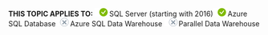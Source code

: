 <Token>**THIS TOPIC APPLIES TO:** ![yes](media/yes.png)SQL Server (starting with 2016)![yes](media/yes.png)Azure SQL Database![no](media/no.png)Azure SQL Data Warehouse ![no](media/no.png)Parallel Data Warehouse </Token>

